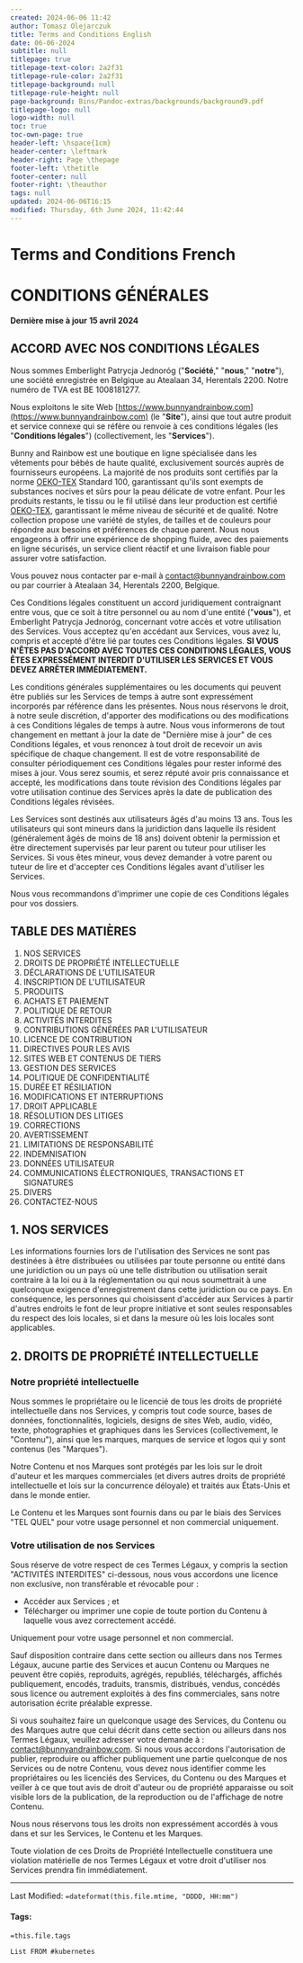 ```yaml
---
created: 2024-06-06 11:42
author: Tomasz Olejarczuk
title: Terms and Conditions English
date: 06-06-2024
subtitle: null
titlepage: true
titlepage-text-color: 2a2f31
titlepage-rule-color: 2a2f31
titlepage-background: null
titlepage-rule-height: null
page-background: Bins/Pandoc-extras/backgrounds/background9.pdf
titlepage-logo: null
logo-width: null
toc: true
toc-own-page: true
header-left: \hspace{1cm}
header-center: \leftmark
header-right: Page \thepage
footer-left: \thetitle
footer-center: null
footer-right: \theauthor
tags: null
updated: 2024-06-06T16:15
modified: Thursday, 6th June 2024, 11:42:44
---
```


# Terms and Conditions French

# CONDITIONS GÉNÉRALES

**Dernière mise à jour** **15 avril 2024**

## ACCORD AVEC NOS CONDITIONS LÉGALES

Nous sommes Emberlight Patrycja Jednoróg ("**Société**," "**nous**," "**notre**"), une société enregistrée en Belgique au Atealaan 34, Herentals 2200. Notre numéro de TVA est BE 1008181277.

Nous exploitons le site Web [https://www.bunnyandrainbow.com](https://www.bunnyandrainbow.com) (le "**Site**"), ainsi que tout autre produit et service connexe qui se réfère ou renvoie à ces conditions légales (les "**Conditions légales**") (collectivement, les "**Services**").

Bunny and Rainbow est une boutique en ligne spécialisée dans les vêtements pour bébés de haute qualité, exclusivement sourcés auprès de fournisseurs européens. La majorité de nos produits sont certifiés par la norme [OEKO-TEX](https://www.oeko-tex.com/fr/) Standard 100, garantissant qu'ils sont exempts de substances nocives et sûrs pour la peau délicate de votre enfant. Pour les produits restants, le tissu ou le fil utilisé dans leur production est certifié [OEKO-TEX](https://www.oeko-tex.com/fr/), garantissant le même niveau de sécurité et de qualité. Notre collection propose une variété de styles, de tailles et de couleurs pour répondre aux besoins et préférences de chaque parent. Nous nous engageons à offrir une expérience de shopping fluide, avec des paiements en ligne sécurisés, un service client réactif et une livraison fiable pour assurer votre satisfaction.

Vous pouvez nous contacter par e-mail à contact@bunnyandrainbow.com ou par courrier à Atealaan 34, Herentals 2200, Belgique.

Ces Conditions légales constituent un accord juridiquement contraignant entre vous, que ce soit à titre personnel ou au nom d'une entité ("**vous**"), et Emberlight Patrycja Jednoróg, concernant votre accès et votre utilisation des Services. Vous acceptez qu'en accédant aux Services, vous avez lu, compris et accepté d'être lié par toutes ces Conditions légales. **SI VOUS N'ÊTES PAS D'ACCORD AVEC TOUTES CES CONDITIONS LÉGALES, VOUS ÊTES EXPRESSÉMENT INTERDIT D'UTILISER LES SERVICES ET VOUS DEVEZ ARRÊTER IMMÉDIATEMENT.**

Les conditions générales supplémentaires ou les documents qui peuvent être publiés sur les Services de temps à autre sont expressément incorporés par référence dans les présentes. Nous nous réservons le droit, à notre seule discrétion, d'apporter des modifications ou des modifications à ces Conditions légales de temps à autre. Nous vous informerons de tout changement en mettant à jour la date de "Dernière mise à jour" de ces Conditions légales, et vous renoncez à tout droit de recevoir un avis spécifique de chaque changement. Il est de votre responsabilité de consulter périodiquement ces Conditions légales pour rester informé des mises à jour. Vous serez soumis, et serez réputé avoir pris connaissance et accepté, les modifications dans toute révision des Conditions légales par votre utilisation continue des Services après la date de publication des Conditions légales révisées.

Les Services sont destinés aux utilisateurs âgés d'au moins 13 ans. Tous les utilisateurs qui sont mineurs dans la juridiction dans laquelle ils résident (généralement âgés de moins de 18 ans) doivent obtenir la permission et être directement supervisés par leur parent ou tuteur pour utiliser les Services. Si vous êtes mineur, vous devez demander à votre parent ou tuteur de lire et d'accepter ces Conditions légales avant d'utiliser les Services.

Nous vous recommandons d'imprimer une copie de ces Conditions légales pour vos dossiers.

## TABLE DES MATIÈRES

1. NOS SERVICES
1. DROITS DE PROPRIÉTÉ INTELLECTUELLE
1. DÉCLARATIONS DE L'UTILISATEUR
1. INSCRIPTION DE L'UTILISATEUR
1. PRODUITS
1. ACHATS ET PAIEMENT
1. POLITIQUE DE RETOUR
1. ACTIVITÉS INTERDITES
1. CONTRIBUTIONS GÉNÉRÉES PAR L'UTILISATEUR
1. LICENCE DE CONTRIBUTION
1. DIRECTIVES POUR LES AVIS
1. SITES WEB ET CONTENUS DE TIERS
1. GESTION DES SERVICES
1. POLITIQUE DE CONFIDENTIALITÉ
1. DURÉE ET RÉSILIATION
1. MODIFICATIONS ET INTERRUPTIONS
1. DROIT APPLICABLE
1. RÉSOLUTION DES LITIGES
1. CORRECTIONS
1. AVERTISSEMENT
1. LIMITATIONS DE RESPONSABILITÉ
1. INDEMNISATION
1. DONNÉES UTILISATEUR
1. COMMUNICATIONS ÉLECTRONIQUES, TRANSACTIONS ET SIGNATURES
1. DIVERS
1. CONTACTEZ-NOUS

## 1. NOS SERVICES

Les informations fournies lors de l'utilisation des Services ne sont pas destinées à être distribuées ou utilisées par toute personne ou entité dans une juridiction ou un pays où une telle distribution ou utilisation serait contraire à la loi ou à la réglementation ou qui nous soumettrait à une quelconque exigence d'enregistrement dans cette juridiction ou ce pays. En conséquence, les personnes qui choisissent d'accéder aux Services à partir d'autres endroits le font de leur propre initiative et sont seules responsables du respect des lois locales, si et dans la mesure où les lois locales sont applicables.

## 2. DROITS DE PROPRIÉTÉ INTELLECTUELLE

### Notre propriété intellectuelle

Nous sommes le propriétaire ou le licencié de tous les droits de propriété intellectuelle dans nos Services, y compris tout code source, bases de données, fonctionnalités, logiciels, designs de sites Web, audio, vidéo, texte, photographies et graphiques dans les Services (collectivement, le "Contenu"), ainsi que les marques, marques de service et logos qui y sont contenus (les "Marques").

Notre Contenu et nos Marques sont protégés par les lois sur le droit d'auteur et les marques commerciales (et divers autres droits de propriété intellectuelle et lois sur la concurrence déloyale) et traités aux États-Unis et dans le monde entier.

Le Contenu et les Marques sont fournis dans ou par le biais des Services "TEL QUEL" pour votre usage personnel et non commercial uniquement.

### Votre utilisation de nos Services

Sous réserve de votre respect de ces Termes Légaux, y compris la section "ACTIVITÉS INTERDITES" ci-dessous, nous vous accordons une licence non exclusive, non transférable et révocable pour :

* Accéder aux Services ; et
* Télécharger ou imprimer une copie de toute portion du Contenu à laquelle vous avez correctement accédé.

Uniquement pour votre usage personnel et non commercial.

Sauf disposition contraire dans cette section ou ailleurs dans nos Termes Légaux, aucune partie des Services et aucun Contenu ou Marques ne peuvent être copiés, reproduits, agrégés, republiés, téléchargés, affichés publiquement, encodés, traduits, transmis, distribués, vendus, concédés sous licence ou autrement exploités à des fins commerciales, sans notre autorisation écrite préalable expresse.

Si vous souhaitez faire un quelconque usage des Services, du Contenu ou des Marques autre que celui décrit dans cette section ou ailleurs dans nos Termes Légaux, veuillez adresser votre demande à : contact@bunnyandrainbow.com. Si nous vous accordons l'autorisation de publier, reproduire ou afficher publiquement une partie quelconque de nos Services ou de notre Contenu, vous devez nous identifier comme les propriétaires ou les licenciés des Services, du Contenu ou des Marques et veiller à ce que tout avis de droit d'auteur ou de propriété apparaisse ou soit visible lors de la publication, de la reproduction ou de l'affichage de notre Contenu.

Nous nous réservons tous les droits non expressément accordés à vous dans et sur les Services, le Contenu et les Marques.

Toute violation de ces Droits de Propriété Intellectuelle constituera une violation matérielle de nos Termes Légaux et votre droit d'utiliser nos Services prendra fin immédiatement.

---

Last Modified: `=dateformat(this.file.mtime, "DDDD, HH:mm")`

#### Tags:

`=this.file.tags`

````dataview
List FROM #kubernetes
````
